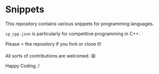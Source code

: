 # Snippets

This repository contains various snippets for programming languages.

`cp_cpp.json` is particularly for competitive programming in C++.

Please ⭐ the repository if you fork or clone it!

All sorts of contributions are welcomed. 😄

Happy Coding..!

